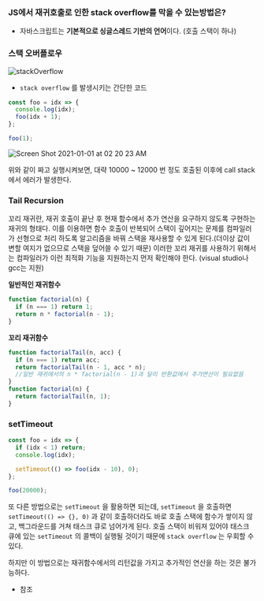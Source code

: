 ### JS에서 재귀호출로 인한 stack overflow를 막을 수 있는방법은?

- 자바스크립트는 **기본적으로 싱글스레드 기반의 언어**이다. (호출 스택이 하나)

### 스택 오버플로우

![stackOverflow](https://user-images.githubusercontent.com/49153756/104293820-cb5b0400-5501-11eb-8281-b981552964c8.png)

- `stack overflow` 를 발생시키는 간단한 코드

```jsx
const foo = idx => {
  console.log(idx);
  foo(idx + 1);
};

foo(1);
```

![Screen Shot 2021-01-01 at 02 20 23 AM](https://user-images.githubusercontent.com/49153756/104293738-b2eae980-5501-11eb-9d27-2d7ee51fe714.png)

위와 같이 짜고 실행시켜보면, 대략 10000 ~ 12000 번 정도 호출된 이후에 call stack에서 에러가 발생한다.

### Tail Recursion

꼬리 재귀란, 재귀 호출이 끝난 후 현재 함수에서 추가 연산을 요구하지 않도록 구현하는 재귀의 형태다. 이를 이용하면 함수 호출이 반복되어 스택이 깊어지는 문제를 컴파일러가 선형으로 처리 하도록 알고리즘을 바꿔 스택을 재사용할 수 있게 된다.(더이상 값이 변할 여지가 없으므로 스택을 덮어쓸 수 있기 때문) 이러한 꼬리 재귀를 사용하기 위해서는 컴파일러가 이런 최적화 기능을 지원하는지 먼저 확인해야 한다. (visual studio나 gcc는 지원)

**일반적인 재귀함수**

```jsx
function factorial(n) {
  if (n === 1) return 1;
  return n * factorial(n - 1);
}
```

**꼬리 재귀함수**

```jsx
function factorialTail(n, acc) {
  if (n === 1) return acc;
  return factorialTail(n - 1, acc * n);
  //일반 재귀에서의 n * factorial(n - 1)과 달리 반환값에서 추가연산이 필요없음
}
function factorial(n) {
  return factorialTail(n, 1);
}
```

### setTimeout

```jsx
const foo = idx => {
  if (idx < 1) return;
  console.log(idx);

  setTimeout(() => foo(idx - 10), 0);
};

foo(20000);
```

또 다른 방법으로는 `setTimeout` 을 활용하면 되는데, `setTimeout` 을 호출하면 `setTimeout(() => {}, 0)` 과 같이 호출하더라도 바로 호출 스택에 함수가 쌓이지 않고, 백그라운드를 거쳐 태스크 큐로 넘어가게 된다. 호출 스택이 비워져 있어야 태스크 큐에 있는 `setTimeout` 의 콜백이 실행될 것이기 때문에 `stack overflow` 는 우회할 수 있다.

하지만 이 방법으로는 재귀함수에서의 리턴값을 가지고 추가적인 연산을 하는 것은 불가능하다.

- 참조
